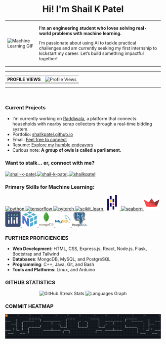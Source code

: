 # <h1 align="center">Hi! I'm Shail K Patel</h1>

<table border="0">
  <tr>
    <td>
        <img src="https://media0.giphy.com/media/v1.Y2lkPTc5MGI3NjExdGU5YzVsamRncTBxdHRycjcwZTE5OHZnaXU5bXJ6MnVpeXlobTA0ZCZlcD12MV9pbnRlcm5hbF9naWZfYnlfaWQmY3Q9Zw/CuuSHzuc0O166MRfjt/giphy.gif" alt="Machine Learning GIF" align="left" />
    </td>
    <td>
        <p><strong>I’m an engineering student who loves solving real-world problems with machine learning.</strong></p>
        <p>I’m passionate about using AI to tackle practical challenges and am currently seeking my first internship to kickstart my career. Let’s build something impactful together!</p>
    </td>
  </tr>
</table>

<hr>

<table width="100%" border="0">
  <tr>
    <td align="left"><strong>PROFILE VIEWS</strong></td>
    <td align="right"><img src="https://profile-counter.glitch.me/shailkpatel/count.svg?" alt="Profile Views" width="150" /></td>
  </tr>
</table>
<hr>
<br>

### Current Projects

- I’m currently working on [Raddiwala](https://github.com/ShailKPatel/Raddiwala), a platform that connects households with nearby scrap collectors through a real-time bidding system.
- Portfolio: [shailkpatel.github.io](https://shailkpatel.github.io/)
- Email: [Feel free to connect](mailto:shailpatel.connect@gmail.com)
- Resume: [Explore my humble endeavors](https://shailkpatel.github.io/assets/pdf/Shail%20Resume.pdf)
- Curious note: **A group of owls is called a parliament.**

<h3 align="left">Want to stalk… er, connect with me?</h3>
<p align="left">
<a href="https://linkedin.com/in/shail-k-patel" target="blank">
    <img align="center" src="https://user-images.githubusercontent.com/74038190/235294012-0a55e343-37ad-4b0f-924f-c8431d9d2483.gif" alt="shail-k-patel" height="50" />
</a>
<a href="https://github.com/shail-k-patel" target="blank">
    <img align="center" src="https://user-images.githubusercontent.com/74038190/212257468-1e9a91f1-b626-4baa-b15d-5c385dfa7ed2.gif" alt="shail-k-patel" height="45" />
</a>
<a href="https://twitter.com/shailkpatel" target="blank">
    <img align="center" src="https://user-images.githubusercontent.com/74038190/235294011-b8074c31-9097-4a65-a594-4151b58743a8.gif" alt="shailkpatel" height="50" />
</a>
</p>

<h3 align="left">Primary Skills for Machine Learning:</h3>
<p align="left">
<a href="https://www.python.org" target="_blank" rel="noreferrer">
    <img src="https://user-images.githubusercontent.com/74038190/212257472-08e52665-c503-4bd9-aa20-f5a4dae769b5.gif" alt="python" width="50" height="50" title="Python: My snake-charming superpower! 🐍"/>
</a>
<a href="https://www.tensorflow.org" target="_blank" rel="noreferrer">
    <img src="https://www.vectorlogo.zone/logos/tensorflow/tensorflow-icon.svg" alt="tensorflow" width="50" height="50" title="TensorFlow: Where my neurons throw a rave! 🧠"/>
</a>
<a href="https://pytorch.org/" target="_blank" rel="noreferrer">
    <img src="https://www.vectorlogo.zone/logos/pytorch/pytorch-icon.svg" alt="pytorch" width="50" height="50" title="PyTorch: Lighting my ML models on fire! 🔥"/>
</a>
<a href="https://scikit-learn.org/" target="_blank" rel="noreferrer">
    <img src="https://upload.wikimedia.org/wikipedia/commons/0/05/Scikit_learn_logo_small.svg" alt="scikit_learn" width="50" height="50" title="Scikit-learn: My ML Swiss Army knife! 🛠️"/>
</a>
<a href="https://pandas.pydata.org/" target="_blank" rel="noreferrer">
    <img src="https://raw.githubusercontent.com/devicons/devicon/2ae2a900d2f041da66e950e4d48052658d850630/icons/pandas/pandas-original.svg" alt="pandas" width="50" height="50" title="Pandas: Taming dataframes like a zookeeper! 🐼"/>
</a>
<a href="https://seaborn.pydata.org/" target="_blank" rel="noreferrer">
    <img src="https://seaborn.pydata.org/_images/logo-mark-lightbg.svg" alt="seaborn" width="50" height="50" title="Seaborn: Making plots prettier than my binary tree! 📊"/>
</a>
<a href="https://streamlit.io/" target="_blank" rel="noreferrer">
    <img src="https://raw.githubusercontent.com/devicons/devicon/master/icons/streamlit/streamlit-original.svg" alt="streamlit" width="50" height="50" title="Streamlit: Turning my apps into instant eye candy! 🎉"/>
</a>
<a href="https://plotly.com/" target="_blank" rel="noreferrer">
    <img src="https://raw.githubusercontent.com/devicons/devicon/master/icons/plotly/plotly-original.svg" alt="plotly" width="50" height="50" title="Plotly: Graphs so fancy, they deserve a red carpet! 🌟"/>
</a>
<a href="https://numpy.org/" target="_blank" rel="noreferrer">
    <img src="https://raw.githubusercontent.com/devicons/devicon/master/icons/numpy/numpy-original.svg" alt="numpy" width="50" height="50" title="NumPy: Crunching numbers faster than my coffee machine! ☕"/>
</a>
<a href="https://www.mongodb.com/" target="_blank" rel="noreferrer">
    <img src="https://raw.githubusercontent.com/devicons/devicon/master/icons/mongodb/mongodb-original-wordmark.svg" alt="mongodb" width="50" height="50" title="MongoDB: Where my data chills in JSON paradise! 🍃"/>
</a>
<a href="https://www.mysql.com/" target="_blank" rel="noreferrer">
    <img src="https://raw.githubusercontent.com/devicons/devicon/master/icons/mysql/mysql-original-wordmark.svg" alt="mysql" width="50" height="50" title="MySQL: Querying data like a detective! 🕵️"/>
</a>
<a href="https://www.postgresql.org" target="_blank" rel="noreferrer">
    <img src="https://raw.githubusercontent.com/devicons/devicon/master/icons/postgresql/postgresql-original-wordmark.svg" alt="postgresql" width="50" height="50" title="PostgreSQL: My data’s favorite elephant ride! 🐘"/>
</a>
</p>

###

### FURTHER PROFICIENCIES

<ul>
<li><b>Web Development</b>: HTML, CSS, Express.js, React, Node.js, Flask, Bootstrap and Tailwind</li>
<li><b>Databases</b>: MongoDB, MySQL, and PostgreSQL</li>
<li><b>Programming</b>: C++, Java, Git, and Bash</li>
<li><b>Tools and Platforms</b>: Linux, and Arduino</li>
</ul>

###

### GITHUB STATISTICS

<div align="center">
  <img src="https://nirzak-streak-stats.vercel.app/?user=shailkpatel&theme=dark&hide_border=false" height="130" alt="GitHub Streak Stats"/>
  <img src="https://github-readme-stats.vercel.app/api/top-langs?username=shailkpatel&locale=en&hide_title=false&layout=compact&card_width=320&langs_count=6&theme=dark&hide_border=false&order=2" height="130" alt="Languages Graph"/>

</div>

###

### COMMIT HEATMAP
<img alt="Pacman Contribution Graph (Dark Mode)" src="https://raw.githubusercontent.com/shailkpatel/shailkpatel/output/pacman-contribution-graph-dark.svg" style="max-width: 100%; height: auto;">
